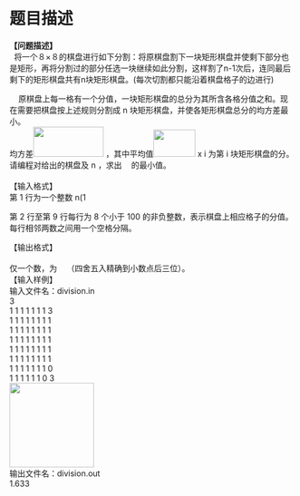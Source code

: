 # 题目描述


<p>
<b>【问题描述】</b><br/>
  将一个８×８的棋盘进行如下分割：将原棋盘割下一块矩形棋盘并使剩下部分也是矩形，再将分割过的部分任选一块继续如此分割，这样割了n-1次后，连同最后剩下的矩形棋盘共有n块矩形棋盘。(每次切割都只能沿着棋盘格子的边进行)
</p>
<div align="left">
    原棋盘上每一格有一个分值，一块矩形棋盘的总分为其所含各格分值之和。现在需要把棋盘按上述规则分割成 n 块矩形棋盘，并使各矩形棋盘总分的均方差最小。
</div>
<div>
均方差<img alt="" src="/mw/images/9/96/Division-1.gif" height="53" width="124"/> ，其中平均值<img alt="" src="/mw/images/4/4e/Division-2.gif" height="48" width="74"/> x i 为第 i 块矩形棋盘的分。
</div>
<div>
请编程对给出的棋盘及 n ，求出 <img alt="" src="/mw/images/c/cb/Division-3.gif" height="15" width="13"/>的最小值。
</div>
<div align="center">
 
</div>
<div>
【输入格式】
</div>
<div>
第 1 行为一个整数 n(1<n<9) 。<="" div="">
<p>
第 2 行至第 9 行每行为 8 个小于 100 的非负整数，表示棋盘上相应格子的分值。每行相邻两数之间用一个空格分隔。
</p>
<div>
【输出格式】
</div>
<div>
<span>    </span> 
</div>
<div>
仅一个数，为 <img alt="" src="/mw/images/c/cb/Division-3.gif" height="15" width="13"/>（四舍五入精确到小数点后三位）。
</div>
<div>
【输入样例】
</div>
<div>
输入文件名：<span>division.in</span> 
</div>
<div>
3 <br/>
1 1 1 1 1 1 1 3 <br/>
1 1 1 1 1 1 1 1 <br/>
1 1 1 1 1 1 1 1 <br/>
1 1 1 1 1 1 1 1 <br/>
1 1 1 1 1 1 1 1 <br/>
1 1 1 1 1 1 1 1 <br/>
1 1 1 1 1 1 1 0 <br/>
1 1 1 1 1 1 0 3
</div>
<div>
<img alt="" src="/mw/images/7/74/Division-4.gif" height="149" width="149"/> 
</div>
<div>
输出文件名：<span>division.out</span> 
</div>
<div>
1.633
</div>
</n<9)>
</div>
